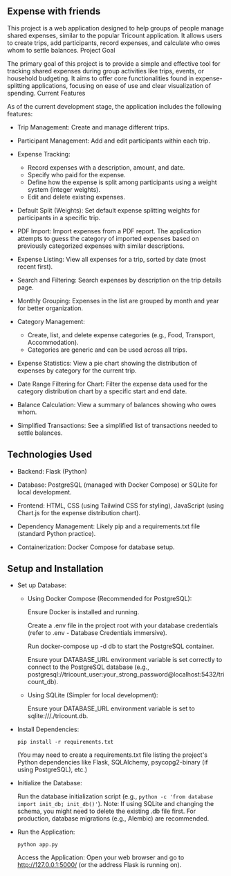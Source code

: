 ## Expense with friends

This project is a web application designed to help groups of people manage shared expenses, similar to the popular Tricount application. It allows users to create trips, add participants, record expenses, and calculate who owes whom to settle balances.
Project Goal

The primary goal of this project is to provide a simple and effective tool for tracking shared expenses during group activities like trips, events, or household budgeting. It aims to offer core functionalities found in expense-splitting applications, focusing on ease of use and clear visualization of spending.
Current Features

As of the current development stage, the application includes the following features:

- Trip Management: Create and manage different trips.

- Participant Management: Add and edit participants within each trip.

- Expense Tracking:
    - Record expenses with a description, amount, and date.
    - Specify who paid for the expense.
    - Define how the expense is split among participants using a weight system (integer weights).
    - Edit and delete existing expenses.

- Default Split (Weights): Set default expense splitting weights for participants in a specific trip.

- PDF Import: Import expenses from a PDF report. The application attempts to guess the category of imported expenses based on previously categorized expenses with similar descriptions.

- Expense Listing: View all expenses for a trip, sorted by date (most recent first).

- Search and Filtering: Search expenses by description on the trip details page.

- Monthly Grouping: Expenses in the list are grouped by month and year for better organization.

- Category Management:
    - Create, list, and delete expense categories (e.g., Food, Transport, Accommodation).
    - Categories are generic and can be used across all trips.

- Expense Statistics: View a pie chart showing the distribution of expenses by category for the current trip.

- Date Range Filtering for Chart: Filter the expense data used for the category distribution chart by a specific start and end date.

- Balance Calculation: View a summary of balances showing who owes whom.

- Simplified Transactions: See a simplified list of transactions needed to settle balances.

## Technologies Used

- Backend: Flask (Python)

- Database: PostgreSQL (managed with Docker Compose) or SQLite for local development.

- Frontend: HTML, CSS (using Tailwind CSS for styling), JavaScript (using Chart.js for the expense distribution chart).

- Dependency Management: Likely pip and a requirements.txt file (standard Python practice).

- Containerization: Docker Compose for database setup.

## Setup and Installation

- Set up Database:
    - Using Docker Compose (Recommended for PostgreSQL):

        Ensure Docker is installed and running.

        Create a .env file in the project root with your database credentials (refer to .env - Database Credentials immersive).

        Run docker-compose up -d db to start the PostgreSQL container.

        Ensure your DATABASE_URL environment variable is set correctly to connect to the PostgreSQL database (e.g., postgresql://tricount_user:your_strong_password@localhost:5432/tricount_db).

    - Using SQLite (Simpler for local development):

        Ensure your DATABASE_URL environment variable is set to sqlite:///./tricount.db.

- Install Dependencies:

    `pip install -r requirements.txt`

    (You may need to create a requirements.txt file listing the project's Python dependencies like Flask, SQLAlchemy, psycopg2-binary (if using PostgreSQL), etc.)

- Initialize the Database:

    Run the database initialization script (e.g., `python -c 'from database import init_db; init_db()'`). Note: If using SQLite and changing the schema, you might need to delete the existing .db file first. For production, database migrations (e.g., Alembic) are recommended.

- Run the Application:

    `python app.py`

    Access the Application: Open your web browser and go to http://127.0.0.1:5000/ (or the address Flask is running on).

